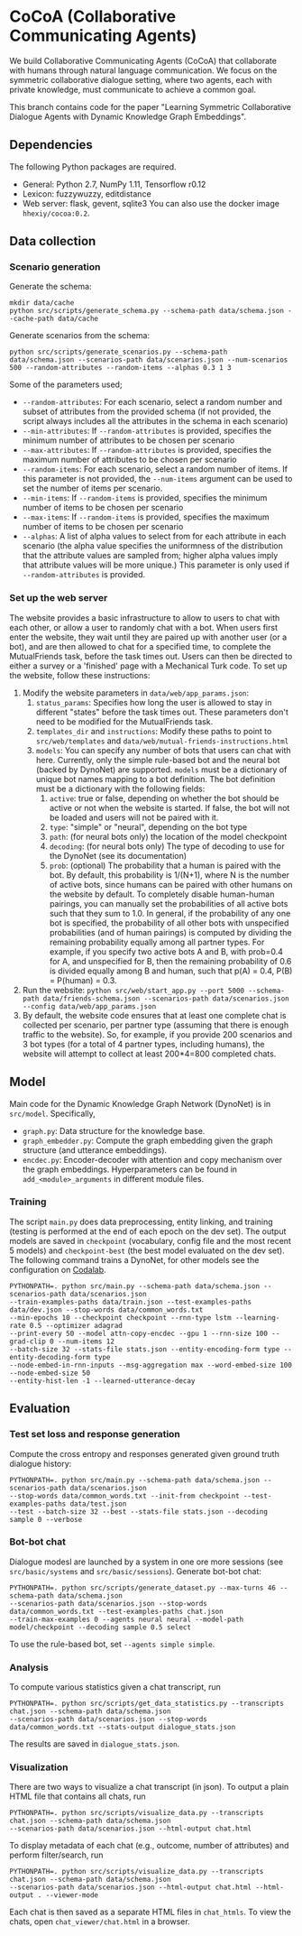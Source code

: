 # CoCoA (Collaborative Communicating Agents)                                                    
We build Collaborative Communicating Agents (CoCoA) that collaborate with humans through natural language communication. We focus on the symmetric collaborative dialogue setting, where two agents, each with private knowledge, must communicate to achieve a common goal.

This branch contains code for the paper "Learning Symmetric Collaborative Dialogue Agents with Dynamic Knowledge Graph Embeddings".

## Dependencies
The following Python packages are required.
- General: Python 2.7, NumPy 1.11, Tensorflow r0.12
- Lexicon: fuzzywuzzy, editdistance
- Web server: flask, gevent, sqlite3
You can also use the docker image `hhexiy/cocoa:0.2`.

## Data collection
### Scenario generation
Generate the schema:
```
mkdir data/cache
python src/scripts/generate_schema.py --schema-path data/schema.json --cache-path data/cache
```
Generate scenarios from the schema:
```
python src/scripts/generate_scenarios.py --schema-path data/schema.json --scenarios-path data/scenarios.json --num-scenarios 500 --random-attributes --random-items --alphas 0.3 1 3 
```
Some of the parameters used;
- `--random-attributes`: For each scenario, select a random number and subset of attributes from the provided schema (if not provided, the script always includes all the attributes in the schema in each scenario)
- `--min-attributes`: If `--random-attributes` is provided, specifies the minimum number of attributes to be chosen per scenario
- `--max-attributes`: If `--random-attributes` is provided, specifies the maximum number of attributes to be chosen per scenario
- `--random-items`: For each scenario, select a random number of items. If this parameter is not provided, the `--num-items` argument can be used to set the number of items per scenario.
- `--min-items`: If `--random-items` is provided, specifies the minimum number of items to be chosen per scenario
- `--max-items`: If `--random-items` is provided, specifies the maximum number of items to be chosen per scenario
- `--alphas`: A list of alpha values to select from for each attribute in each scenario (the alpha value specifies the uniformness of the distribution that the attribute values are sampled from; higher alpha values imply that attribute values will be more unique.)
      This parameter is only used if `--random-attributes` is provided. 

### Set up the web server
The website provides a basic infrastructure to allow to users to chat with each other, or allow a user to randomly chat with a bot.
 When users first enter the website, they wait until they are paired up with another user (or a bot), and are then allowed to chat for a specified time, to complete the MutualFriends task, before the task times out. 
 Users can then be directed to either a survey or a 'finished' page with a Mechanical Turk code.
 To set up the website, follow these instructions:
 
 1. Modify the website parameters in `data/web/app_params.json`:
     1. `status_params`: Specifies how long the user is allowed to stay in different "states" before the task times out. These parameters don't need to be modified for the MutualFriends task.
     2. `templates_dir` and `instructions`: Modify these paths to point to `src/web/templates` and `data/web/mutual-friends-instructions.html`
     3. `models`: You can specify any number of bots that users can chat with here. Currently, only the simple rule-based bot and the neural bot (backed by DynoNet) are supported. `models` must be a dictionary of unique bot names mapping to a bot definition. The bot definition must be a dictionary with the following fields:
         1. `active`: true or false, depending on whether the bot should be active or not when the website is started. If false, the bot will not be loaded and users will not be paired with it.
         2. `type`: "simple" or "neural", depending on the bot type
         3. `path`: (for neural bots only) the location of the model checkpoint
         4. `decoding`: (for neural bots only) The type of decoding to use for the DynoNet (see its documentation)
         5. `prob`: (optional) The probability that a human is paired with the bot. By default, this probability is 1/(N+1), where N is the number of active bots, since humans can be paired with other humans on the website by default. To completely disable human-human pairings, you can manually set the probabilities of all active bots such that they sum to 1.0. In general, if the probability of any one bot is specified, the probability of all 
       other bots with unspecified probabilities (and of human pairings) is computed by dividing the remaining probability equally among all partner types. For example, if you specify two active bots A and B, with prob=0.4 for A,
       and unspecified for B, then the remaining probability of 0.6 is divided equally among B and human, such that p(A) = 0.4, P(B) = P(human) = 0.3.
 2. Run the website: ```python src/web/start_app.py --port 5000 --schema-path data/friends-schema.json --scenarios-path data/scenarios.json --config data/web/app_params.json```
 3. By default, the website code ensures that at least one complete chat is collected per scenario, per partner type (assuming that there is enough traffic to the website). So, for example, if you provide 200 scenarios
  and 3 bot types (for a total of 4 partner types, including humans), the website will attempt to collect at least 200*4=800 completed chats.

## Model
Main code for the Dynamic Knowledge Graph Network (DynoNet) is in `src/model`. Specifically,
- `graph.py`: Data structure for the knowledge base.
- `graph_embedder.py`: Compute the graph embedding given the graph structure (and utterance embeddings).
- `encdec.py`: Encoder-decoder with attention and copy mechanism over the graph embeddings.
Hyperparameters can be found in `add_<module>_arguments` in different module files.

### Training
The script `main.py` does data preprocessing, entity linking, and training (testing is performed at the end of each epoch on the dev set).
The output models are saved in `checkpoint` (vocabulary, config file and the most recent 5 models) and `checkpoint-best` (the best model evaluated on the dev set). 
The following command trains a DynoNet, for other models see the configuration on [Codalab](https://worksheets.codalab.org/worksheets/0xc757f29f5c794e5eb7bfa8ca9c945573/).
```
PYTHONPATH=. python src/main.py --schema-path data/schema.json --scenarios-path data/scenarios.json
--train-examples-paths data/train.json --test-examples-paths data/dev.json --stop-words data/common_words.txt
--min-epochs 10 --checkpoint checkpoint --rnn-type lstm --learning-rate 0.5 --optimizer adagrad
--print-every 50 --model attn-copy-encdec --gpu 1 --rnn-size 100 --grad-clip 0 --num-items 12
--batch-size 32 --stats-file stats.json --entity-encoding-form type --entity-decoding-form type
--node-embed-in-rnn-inputs --msg-aggregation max --word-embed-size 100 --node-embed-size 50
--entity-hist-len -1 --learned-utterance-decay
```

## Evaluation
### Test set loss and response generation
Compute the cross entropy and responses generated given ground truth dialogue history:
```
PYTHONPATH=. python src/main.py --schema-path data/schema.json --scenarios-path data/scenarios.json
--stop-words data/common_words.txt --init-from checkpoint --test-examples-paths data/test.json
--test --batch-size 32 --best --stats-file stats.json --decoding sample 0 --verbose
```

### Bot-bot chat
Dialogue modesl are launched by a system in one ore more sessions (see `src/basic/systems` and `src/basic/sessions`).
Generate bot-bot chat:
```
PYTHONPATH=. python src/scripts/generate_dataset.py --max-turns 46 --schema-path data/schema.json
--scenarios-path data/scenarios.json --stop-words data/common_words.txt --test-examples-paths chat.json
--train-max-examples 0 --agents neural neural --model-path model/checkpoint --decoding sample 0.5 select
```
To use the rule-based bot, set `--agents simple simple`.

### Analysis
To compute various statistics given a chat transcript, run
```
PYTHONPATH=. python src/scripts/get_data_statistics.py --transcripts chat.json --schema-path data/schema.json
--scenarios-path data/scenarios.json --stop-words data/common_words.txt --stats-output dialogue_stats.json
```
The results are saved in `dialogue_stats.json`.

### Visualization
There are two ways to visualize a chat transcript (in json).
To output a plain HTML file that contains all chats, run
```
PYTHONPATH=. python src/scripts/visualize_data.py --transcripts chat.json --schema-path data/schema.json
--scenarios-path data/scenarios.json --html-output chat.html
```
To display metadata of each chat (e.g., outcome, number of attributes) and perform filter/search, run
```
PYTHONPATH=. python src/scripts/visualize_data.py --transcripts chat.json --schema-path data/schema.json
--scenarios-path data/scenarios.json --html-output chat.html --html-output . --viewer-mode
```
Each chat is then saved as a separate HTML files in `chat_htmls`. To view the chats, open `chat_viewer/chat.html` in a browser.










